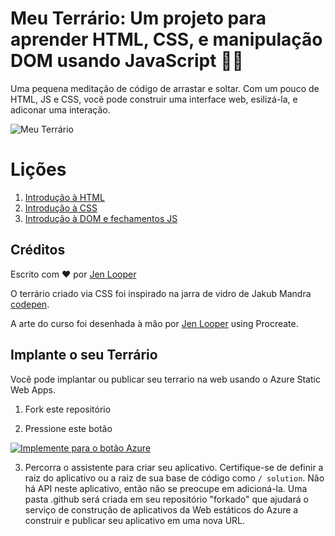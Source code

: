 # Meu Terrário: Um projeto para aprender HTML, CSS, e manipulação  DOM usando JavaScript 🌵🌱

Uma pequena meditação de código de arrastar e soltar. Com um pouco de HTML, JS e CSS, você pode construir uma interface web, esilizá-la, e adiconar uma interação.

![Meu Terrário](./images/screenshot_gray.png)

# Lições

1. [Introdução à HTML](../1-intro-to-html/translations/README.pt.md)
2. [Introdução à CSS](../2-intro-to-css/README.md)
3. [Introdução à DOM e fechamentos JS](../3-intro-to-DOM-and-closures/README.md)

## Créditos

Escrito com ♥️  por [Jen Looper](https://www.twitter.com/jenlooper)

O terrário criado via CSS foi inspirado na jarra de vidro de Jakub Mandra [codepen](https://codepen.io/Rotarepmi/pen/rjpNZY).

A arte do curso foi desenhada à mão por [Jen Looper](http://jenlooper.com) using Procreate.

## Implante o seu Terrário

Você pode implantar ou publicar seu terrario na web usando o Azure Static Web Apps.

1. Fork este repositório

2. Pressione este botão

[![Implemente para  o botão Azure](https://aka.ms/deploytoazurebutton)](https://portal.azure.com/?feature.customportal=false&WT.mc_id=academic-13441-cxa#create/Microsoft.StaticApp)

3. Percorra o assistente para criar seu aplicativo. Certifique-se de definir a raiz do aplicativo ou a raiz de sua base de código como `/ solution`. Não há API neste aplicativo, então não se preocupe em adicioná-la. Uma pasta .github será criada em seu repositório "forkado" que ajudará o serviço de construção de aplicativos da Web estáticos do Azure a construir e publicar seu aplicativo em uma nova URL.

